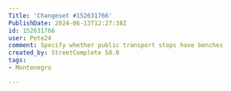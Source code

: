 ```yaml
---
Title: 'Changeset #152631766'
PublishDate: 2024-06-13T12:27:38Z
id: 152631766
user: Pete24
comment: Specify whether public transport stops have benches
created_by: StreetComplete 58.0
tags:
- Montenegro

---
```

